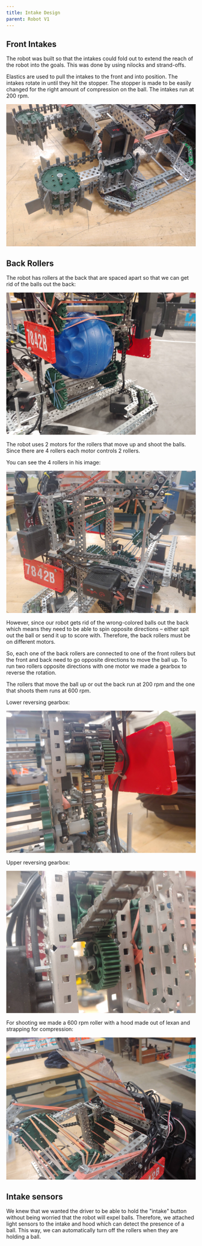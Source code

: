 ```yaml
---
title: Intake Design
parent: Robot V1
---
```


## Front Intakes

The robot was built so that the intakes could fold out to extend the reach of
the robot into the goals. This was done by using nilocks and strand-offs.

Elastics are used to pull the intakes to the front and into position. The
intakes rotate in until they hit the stopper. The stopper is made to be easily
changed for the right amount of compression on the ball. The intakes run at 200
rpm.

![](images/20210303_154849.jpg)

## Back Rollers

The robot has rollers at the back that are spaced apart so that we can get rid
of the balls out the back:

![](images/20210303_164853.jpg)

The robot uses 2 motors for the rollers that move up and shoot the balls. Since
there are 4 rollers each motor controls 2 rollers.

You can see the 4 rollers in his image:

![](images/20210303_154912_HDR.jpg)

However, since our robot gets rid of the wrong-colored balls out the back which
means they need to be able to spin opposite directions – either spit out the
ball or send it up to score with. Therefore, the back rollers must be on
different motors.

So, each one of the back rollers are connected to one of the front rollers but
the front and back need to go opposite directions to move the ball up. To run
two rollers opposite directions with one motor we made a gearbox to reverse the
rotation.

The rollers that move the ball up or out the back run at 200 rpm and the one
that shoots them runs at 600 rpm.

Lower reversing gearbox:

![](images/20210303_155011_HDR.jpg)

Upper reversing gearbox:

![](images/20210303_154943_HDR.jpg)

For shooting we made a 600 rpm roller with a hood made out of lexan and
strapping for compression:

![](images/20210303_154845_HDR.jpg)

## Intake sensors

We knew that we wanted the driver to be able to hold the "intake" button without
being worried that the robot will expel balls. Therefore, we attached light
sensors to the intake and hood which can detect the presence of a ball. This
way, we can automatically turn off the rollers when they are holding a ball.
